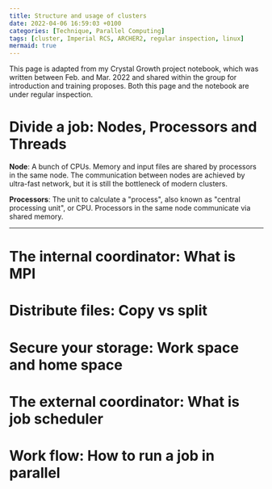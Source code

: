 ```yaml
---
title: Structure and usage of clusters
date: 2022-04-06 16:59:03 +0100
categories: [Technique, Parallel Computing]
tags: [cluster, Imperial RCS, ARCHER2, regular inspection, linux]
mermaid: true
---
```


This page is adapted from my Crystal Growth project notebook, which was written between Feb. and Mar. 2022 and shared within the group for introduction and training proposes. Both this page and the notebook are under regular inspection. 

# Divide a job: Nodes, Processors and Threads

**Node**: A bunch of CPUs. Memory and input files are shared by processors in the same node. The communication between nodes are achieved by ultra-fast network, but it is still the bottleneck of modern clusters. 

**Processors**: The unit to calculate a "process", also known as "central processing unit", or CPU. Processors in the same node communicate via shared memory. 

****

# The internal coordinator: What is MPI

# Distribute files: Copy vs split

# Secure your storage: Work space and home space

# The external coordinator: What is job scheduler

# Work flow: How to run a job in parallel

